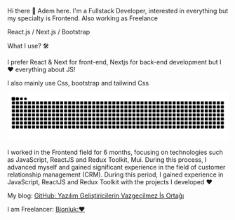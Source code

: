 Hi there 👋
Adem here. I'm a Fullstack Developer, interested in everything but my specialty is Frontend. Also working as Freelance

React.js / Next.js / Bootstrap

What I use? 🛠


I prefer React & Next for front-end, Nextjs for back-end development but I ❤️ everything about JS!

I also mainly use Css, bootstrap and tailwind Css


<img src="https://raw.githubusercontent.com/ademsuslu/ademsuslu/output/snake.svg" alt="Snake animation" />

I worked in the Frontend field for 6 months, focusing on technologies such as JavaScript, ReactJS and Redux Toolkit, Mui. During this process, I advanced myself and gained significant experience in the field of customer relationship management (CRM). During this period, I gained experience in JavaScript, ReactJS and Redux Toolkit with the projects I developed ♥️

My blog: [GitHub: Yazılım Geliştiricilerin Vazgeçilmez İş Ortağı](https://medium.com/@ademsuslu9080/git-hub-yaz%C4%B1l%C4%B1m-geli%C5%9Ftiricilerin-vazge%C3%A7ilmez-i%CC%87%C5%9F-orta%C4%9F%C4%B1-a168ebc33f90)

I am Freelancer: [Bionluk:♥️](https://bionluk.com/serifebulmus)




